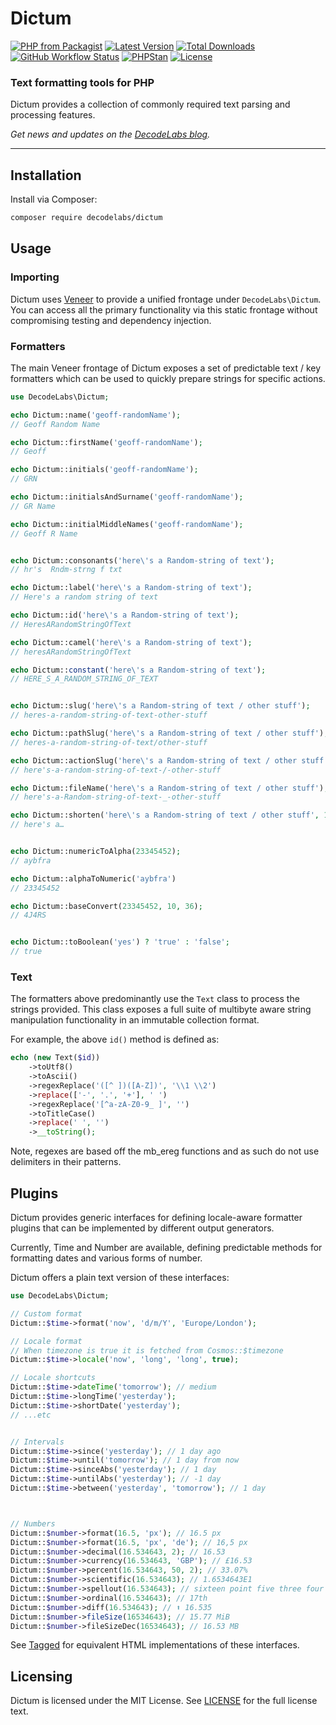 # Dictum

[![PHP from Packagist](https://img.shields.io/packagist/php-v/decodelabs/dictum?style=flat)](https://packagist.org/packages/decodelabs/dictum)
[![Latest Version](https://img.shields.io/packagist/v/decodelabs/dictum.svg?style=flat)](https://packagist.org/packages/decodelabs/dictum)
[![Total Downloads](https://img.shields.io/packagist/dt/decodelabs/dictum.svg?style=flat)](https://packagist.org/packages/decodelabs/dictum)
[![GitHub Workflow Status](https://img.shields.io/github/workflow/status/decodelabs/dictum/Integrate)](https://github.com/decodelabs/dictum/actions/workflows/integrate.yml)
[![PHPStan](https://img.shields.io/badge/PHPStan-enabled-44CC11.svg?longCache=true&style=flat)](https://github.com/phpstan/phpstan)
[![License](https://img.shields.io/packagist/l/decodelabs/dictum?style=flat)](https://packagist.org/packages/decodelabs/dictum)

### Text formatting tools for PHP

Dictum provides a collection of commonly required text parsing and processing features.

_Get news and updates on the [DecodeLabs blog](https://blog.decodelabs.com)._

---

## Installation

Install via Composer:

```bash
composer require decodelabs/dictum
```

## Usage

### Importing

Dictum uses [Veneer](https://github.com/decodelabs/veneer) to provide a unified frontage under <code>DecodeLabs\Dictum</code>.
You can access all the primary functionality via this static frontage without compromising testing and dependency injection.

### Formatters

The main Veneer frontage of Dictum exposes a set of predictable text / key formatters which can be used to quickly prepare strings for specific actions.

```php
use DecodeLabs\Dictum;

echo Dictum::name('geoff-randomName');
// Geoff Random Name

echo Dictum::firstName('geoff-randomName');
// Geoff

echo Dictum::initials('geoff-randomName');
// GRN

echo Dictum::initialsAndSurname('geoff-randomName');
// GR Name

echo Dictum::initialMiddleNames('geoff-randomName');
// Geoff R Name


echo Dictum::consonants('here\'s a Random-string of text');
// hr's  Rndm-strng f txt

echo Dictum::label('here\'s a Random-string of text');
// Here's a random string of text

echo Dictum::id('here\'s a Random-string of text');
// HeresARandomStringOfText

echo Dictum::camel('here\'s a Random-string of text');
// heresARandomStringOfText

echo Dictum::constant('here\'s a Random-string of text');
// HERE_S_A_RANDOM_STRING_OF_TEXT


echo Dictum::slug('here\'s a Random-string of text / other stuff');
// heres-a-random-string-of-text-other-stuff

echo Dictum::pathSlug('here\'s a Random-string of text / other stuff');
// heres-a-random-string-of-text/other-stuff

echo Dictum::actionSlug('here\'s a Random-string of text / other stuff');
// here's-a-random-string-of-text-/-other-stuff

echo Dictum::fileName('here\'s a Random-string of text / other stuff');
// here's-a-Random-string-of-text-_-other-stuff

echo Dictum::shorten('here\'s a Random-string of text / other stuff', 10);
// here's a…


echo Dictum::numericToAlpha(23345452);
// aybfra

echo Dictum::alphaToNumeric('aybfra')
// 23345452

echo Dictum::baseConvert(23345452, 10, 36);
// 4J4RS


echo Dictum::toBoolean('yes') ? 'true' : 'false';
// true
```


### Text

The formatters above predominantly use the <code>Text</code> class to process the strings provided. This class exposes a full suite of multibyte aware string manipulation functionality in an immutable collection format.

For example, the above <code>id()</code> method is defined as:

```php
echo (new Text($id))
    ->toUtf8()
    ->toAscii()
    ->regexReplace('([^ ])([A-Z])', '\\1 \\2')
    ->replace(['-', '.', '+'], ' ')
    ->regexReplace('[^a-zA-Z0-9_ ]', '')
    ->toTitleCase()
    ->replace(' ', '')
    ->__toString();
```

Note, regexes are based off the mb_ereg functions and as such do not use delimiters in their patterns.


## Plugins

Dictum provides generic interfaces for defining locale-aware formatter plugins that can be implemented by different output generators.

Currently, Time and Number are available, defining predictable methods for formatting dates and various forms of number.

Dictum offers a plain text version of these interfaces:

```php
use DecodeLabs\Dictum;

// Custom format
Dictum::$time->format('now', 'd/m/Y', 'Europe/London');

// Locale format
// When timezone is true it is fetched from Cosmos::$timezone
Dictum::$time->locale('now', 'long', 'long', true);

// Locale shortcuts
Dictum::$time->dateTime('tomorrow'); // medium
Dictum::$time->longTime('yesterday');
Dictum::$time->shortDate('yesterday');
// ...etc


// Intervals
Dictum::$time->since('yesterday'); // 1 day ago
Dictum::$time->until('tomorrow'); // 1 day from now
Dictum::$time->sinceAbs('yesterday'); // 1 day
Dictum::$time->untilAbs('yesterday'); // -1 day
Dictum::$time->between('yesterday', 'tomorrow'); // 1 day



// Numbers
Dictum::$number->format(16.5, 'px'); // 16.5 px
Dictum::$number->format(16.5, 'px', 'de'); // 16,5 px
Dictum::$number->decimal(16.534643, 2); // 16.53
Dictum::$number->currency(16.534643, 'GBP'); // £16.53
Dictum::$number->percent(16.534643, 50, 2); // 33.07%
Dictum::$number->scientific(16.534643); // 1.6534643E1
Dictum::$number->spellout(16.534643); // sixteen point five three four six four three
Dictum::$number->ordinal(16.534643); // 17th
Dictum::$number->diff(16.534643); // ⬆ 16.535
Dictum::$number->fileSize(16534643); // 15.77 MiB
Dictum::$number->fileSizeDec(16534643); // 16.53 MB
```

See [Tagged](https://github.com/decodelabs/tagged) for equivalent HTML implementations of these interfaces.

## Licensing
Dictum is licensed under the MIT License. See [LICENSE](./LICENSE) for the full license text.

